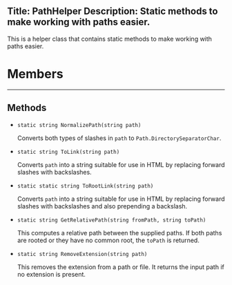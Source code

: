 Title: PathHelper
Description: Static methods to make working with paths easier.
---
This is a helper class that contains static methods to make working with paths easier.

# Members
---

## Methods

- `static string NormalizePath(string path)`

  Converts both types of slashes in `path` to `Path.DirectorySeparatorChar`.
  
- `static string ToLink(string path)`

  Converts `path` into a string suitable for use in HTML by replacing forward slashes with backslashes.
  
- `static static string ToRootLink(string path)`

  Converts `path` into a string suitable for use in HTML by replacing forward slashes with backslashes and also prepending a backslash.

- `static string GetRelativePath(string fromPath, string toPath)`
  
  This computes a relative path between the supplied paths. If both paths are rooted or they have no common root, the `toPath` is returned.
  
- `static string RemoveExtension(string path)`
  
  This removes the extension from a path or file. It returns the input path if no extension is present.